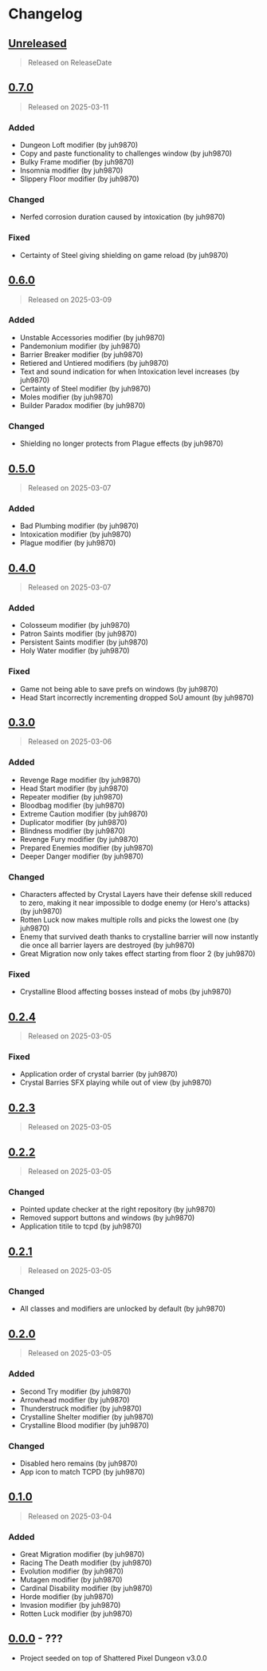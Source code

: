 # Changelog

<!-- next-header -->

## [Unreleased]

> Released on ReleaseDate

## [0.7.0]

> Released on 2025-03-11

### Added

- Dungeon Loft modifier (by juh9870)
- Copy and paste functionality to challenges window (by juh9870)
- Bulky Frame modifier (by juh9870)
- Insomnia modifier (by juh9870)
- Slippery Floor modifier (by juh9870)

### Changed

- Nerfed corrosion duration caused by intoxication (by juh9870)

### Fixed

- Certainty of Steel giving shielding on game reload (by juh9870)

## [0.6.0]

> Released on 2025-03-09

### Added

- Unstable Accessories modifier (by juh9870)
- Pandemonium modifier (by juh9870)
- Barrier Breaker modifier (by juh9870)
- Retiered and Untiered modifiers (by juh9870)
- Text and sound indication for when Intoxication level increases (by juh9870)
- Certainty of Steel modifier (by juh9870)
- Moles modifier (by juh9870)
- Builder Paradox modifier (by juh9870)

### Changed

- Shielding no longer protects from Plague effects (by juh9870)

## [0.5.0]

> Released on 2025-03-07

### Added

- Bad Plumbing modifier (by juh9870)
- Intoxication modifier (by juh9870)
- Plague modifier (by juh9870)

## [0.4.0]

> Released on 2025-03-07

### Added

- Colosseum modifier (by juh9870)
- Patron Saints modifier (by juh9870)
- Persistent Saints modifier (by juh9870)
- Holy Water modifier (by juh9870)

### Fixed

- Game not being able to save prefs on windows (by juh9870)
- Head Start incorrectly incrementing dropped SoU amount (by juh9870)

## [0.3.0]

> Released on 2025-03-06

### Added

- Revenge Rage modifier (by juh9870)
- Head Start modifier (by juh9870)
- Repeater modifier (by juh9870)
- Bloodbag modifier (by juh9870)
- Extreme Caution modifier (by juh9870)
- Duplicator modifier (by juh9870)
- Blindness modifier (by juh9870)
- Revenge Fury modifier (by juh9870)
- Prepared Enemies modifier (by juh9870)
- Deeper Danger modifier (by juh9870)

### Changed

- Characters affected by Crystal Layers have their defense skill reduced to zero, making it near impossible to dodge enemy (or Hero's attacks) (by juh9870)
- Rotten Luck now makes multiple rolls and picks the lowest one (by juh9870)
- Enemy that survived death thanks to crystalline barrier will now instantly die once all barrier layers are destroyed (by juh9870)
- Great Migration now only takes effect starting from floor 2 (by juh9870)

### Fixed

- Crystalline Blood affecting bosses instead of mobs (by juh9870)

## [0.2.4]

> Released on 2025-03-05

### Fixed

- Application order of crystal barrier (by juh9870)
- Crystal Barries SFX playing while out of view (by juh9870)

## [0.2.3]

> Released on 2025-03-05

## [0.2.2]

> Released on 2025-03-05

### Changed

- Pointed update checker at the right repository (by juh9870)
- Removed support buttons and windows (by juh9870)
- Application titile to tcpd (by juh9870)

## [0.2.1]

> Released on 2025-03-05

### Changed

- All classes and modifiers are unlocked by default (by juh9870)

## [0.2.0]

> Released on 2025-03-05

### Added

- Second Try modifier (by juh9870)
- Arrowhead modifier (by juh9870)
- Thunderstruck modifier (by juh9870)
- Crystalline Shelter modifier (by juh9870)
- Crystalline Blood modifier (by juh9870)

### Changed

- Disabled hero remains (by juh9870)
- App icon to match TCPD (by juh9870)

## [0.1.0]

> Released on 2025-03-04

### Added

- Great Migration modifier (by juh9870)
- Racing The Death modifier (by juh9870)
- Evolution modifier (by juh9870)
- Mutagen modifier (by juh9870)
- Cardinal Disability modifier (by juh9870)
- Horde modifier (by juh9870)
- Invasion modifier (by juh9870)
- Rotten Luck modifier (by juh9870)

## [0.0.0] - ???
- Project seeded on top of Shattered Pixel Dungeon v3.0.0

<!-- next-url -->
[Unreleased]: https://github.com/juh9870/TooCruelPixelDungeonTrials/compare/TCPD-0.7.0...HEAD
[0.7.0]: https://github.com/juh9870/TooCruelPixelDungeonTrials/compare/TCPD-0.6.0...TCPD-0.7.0
[0.6.0]: https://github.com/juh9870/TooCruelPixelDungeonTrials/compare/TCPD-0.5.0...TCPD-0.6.0
[0.5.0]: https://github.com/juh9870/TooCruelPixelDungeonTrials/compare/TCPD-0.4.0...TCPD-0.5.0
[0.4.0]: https://github.com/juh9870/TooCruelPixelDungeonTrials/compare/TCPD-0.3.0...TCPD-0.4.0
[0.3.0]: https://github.com/juh9870/TooCruelPixelDungeonTrials/compare/TCPD-0.2.4...TCPD-0.3.0
[0.2.4]: https://github.com/juh9870/TooCruelPixelDungeonTrials/compare/TCPD-0.2.3...TCPD-0.2.4
[0.2.3]: https://github.com/juh9870/TooCruelPixelDungeonTrials/compare/TCPD-0.2.2...TCPD-0.2.3
[0.2.2]: https://github.com/juh9870/TooCruelPixelDungeonTrials/compare/TCPD-0.2.1...TCPD-0.2.2
[0.2.1]: https://github.com/juh9870/TooCruelPixelDungeonTrials/compare/TCPD-0.2.0...TCPD-0.2.1
[0.2.0]: https://github.com/juh9870/TooCruelPixelDungeonTrials/compare/TCPD-0.1.0...TCPD-0.2.0
[0.1.0]: https://github.com/juh9870/TooCruelPixelDungeonTrials/compare/TCPD-0.0.0...TCPD-0.1.0
[0.0.0]: https://github.com/juh9870/TooCruelPixelDungeonTrials/tree/TCPD-0.0.0